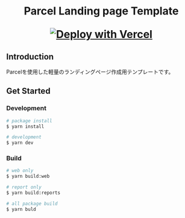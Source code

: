 <h1 align="center">
<p align="center">Parcel Landing page Template</p>
<p align="center">
<a href="https://vercel.com/new/clone?repository-url=https%3A%2F%2Fgithub.com%2Fnanshins%2Fplp"><img src="https://vercel.com/button" alt="Deploy with Vercel"/></a>
</p> 
</h1>

## Introduction
Parcelを使用した軽量のランディングページ作成用テンプレートです。  



## Get Started

### Development
```bash
# package install
$ yarn install

# development
$ yarn dev
```

### Build
```bash
# web only
$ yarn build:web

# report only
$ yarn build:reports

# all package build
$ yarn buld
```
